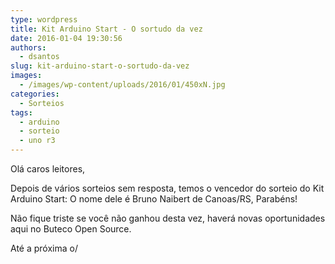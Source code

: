 ```yaml
---
type: wordpress
title: Kit Arduino Start - O sortudo da vez
date: 2016-01-04 19:30:56
authors:
  - dsantos
slug: kit-arduino-start-o-sortudo-da-vez
images:
  - /images/wp-content/uploads/2016/01/450xN.jpg
categories:
  - Sorteios
tags:
  - arduino
  - sorteio
  - uno r3
---
```


Olá caros leitores,

Depois de vários sorteios sem resposta, temos o vencedor do sorteio do Kit Arduino Start:
O nome dele é Bruno Naibert de Canoas/RS, Parabéns!

Não fique triste se você não ganhou desta vez, haverá novas oportunidades aqui no Buteco Open Source.

Até a próxima o/
